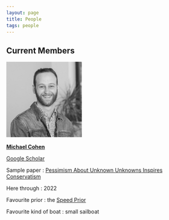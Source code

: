 ```yaml
---
layout: page
title: People
tags: people
---
```


## Current Members

<img src=./public/image/michaelcohen.jpg width="200">

[**Michael Cohen**](https://www.michael-k-cohen.com)

[Google Scholar](https://scholar.google.com/citations?user=dwwuO3UAAAAJ&hl=en)

Sample paper : [Pessimism About Unknown Unknowns Inspires Conservatism](https://pdfs.semanticscholar.org/cece/bc0c325a9fc58e78d82a42c8b3f2d9bce769.pdf)

Here through : 2022

Favourite prior : the [Speed Prior](https://arxiv.org/abs/1604.03343)

Favourite kind of boat : small sailboat

<!-- ## Left Us in etc. -->

<!-- ## Left Us in 2021 -->

<!-- ## Left Us in 2020 -->
